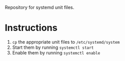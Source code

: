 Repository for systemd unit files.

# Instructions

1. `cp` the appropriate unit files to `/etc/systemd/system`
2. Start them by running `systemctl start`
3. Enable them by running `systemctl enable`
